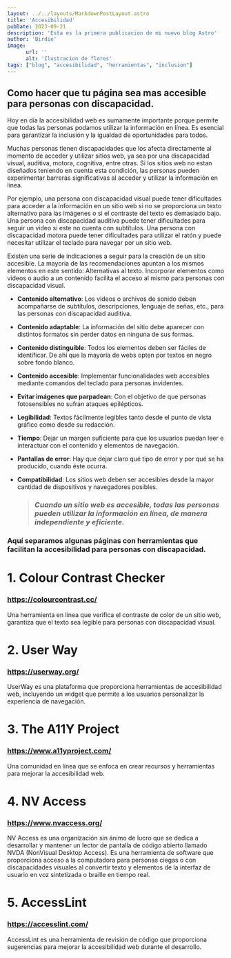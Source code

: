 ```yaml
---
layout: ../../layouts/MarkdownPostLayout.astro
title: 'Accesibilidad'
pubDate: 2023-09-21
description: 'Esta es la primera publicacion de mi nuevo blog Astro'
author: 'Birdie'
image: 
      url: ''
      alt: 'Ilustracion de flores'
tags: ["blog", "accesibilidad", "herramientas", "inclusion"]
---
```



## Como hacer que tu página sea mas accesible para personas con discapacidad.


Hoy en día la accesibilidad web es sumamente importante porque permite que todas las personas podamos utilizar la información en línea. Es esencial para garantizar la inclusión y la igualdad de oportunidades para todos.

Muchas personas tienen discapacidades que los afecta directamente al momento de acceder y utilizar sitios web, ya sea por una discapacidad visual, auditiva, motora, cognitiva, entre otras. Si los sitios web no estan diseñados teniendo en
cuenta esta condición, las personas pueden experimentar barreras significativas al acceder y utilizar la información en línea.

Por ejemplo, una persona con discapacidad visual puede tener dificultades para acceder a la información en un sitio web si no se proporciona un texto alternativo para las imágenes o si el contraste del texto es demasiado bajo. Una persona con
discapacidad auditiva puede tener dificultades para seguir un video si este no cuenta con subtítulos. Una persona con
discapacidad motora puede tener dificultades para utilizar el ratón y puede necesitar utilizar el teclado para navegar por un sitio web.

Existen una serie de indicaciones a seguir para la creación de un sitio accesible. La mayoría de las recomendaciones apuntan
a los mismos elementos en este sentido: Alternativas al texto. Incorporar elementos como videos o audio a un contenido
facilita el acceso al mismo para personas con discapacidad visual.

 * **Contenido alternativo**: Los videos o archivos de sonido deben acompañarse de subtítulos, descripciones, lenguaje de señas, etc., para las personas con discapacidad auditiva.

* **Contenido adaptable**: La información del sitio debe aparecer con distintos formatos sin perder datos en ninguna de sus formas.

* **Contenido distinguible**: Todos los elementos deben ser fáciles de identificar. De ahí que la mayoría de webs opten por textos en negro sobre fondo blanco.

* **Contenido accesible**: Implementar funcionalidades web accesibles mediante comandos del teclado para personas invidentes.

* **Evitar imágenes que parpadean**: Con el objetivo de que personas fotosensibles no sufran ataques epilépticos.

* **Legibilidad**: Textos fácilmente legibles tanto desde el punto de vista gráfico como desde su redacción.

* **Tiempo**: Dejar un margen suficiente para que los usuarios puedan leer e interactuar con el contenido y elementos de navegación.

* **Pantallas de error**: Hay que dejar claro qué tipo de error y por qué se ha producido, cuando éste ocurra.

* **Compatibilidad**: Los sitios web deben ser accesibles desde la mayor cantidad de dispositivos y navegadores posibles.

  >### *Cuando un sitio web es accesible, todas las personas pueden utilizar la información en línea, de manera independiente y eficiente.*

### Aquí separamos algunas páginas con herramientas que facilitan la accesibilidad para personas con discapacidad.

# 1. Colour Contrast Checker

### **<https://colourcontrast.cc/>**

 Una herramienta en línea que verifica el contraste de color de un sitio web, garantiza que el texto sea legible para personas con discapacidad visual. 


# 2. User Way

### **<https://userway.org/>**

UserWay es una plataforma que proporciona herramientas de accesibilidad web, incluyendo un widget que permite a los usuarios personalizar la experiencia de navegación.

# 3. The A11Y Project

### **<https://www.a11yproject.com/>**

Una comunidad en línea que se enfoca en crear recursos y herramientas para mejorar la accesibilidad web.

# 4. NV Access

### **<https://www.nvaccess.org/>**

NV Access es una organización sin ánimo de lucro que se dedica a desarrollar y mantener un lector de pantalla de código abierto llamado NVDA (NonVisual Desktop Access). Es una herramienta de software que proporciona acceso a la computadora para personas ciegas o con discapacidades visuales al convertir texto y elementos de la interfaz de usuario en voz sintetizada o braille en tiempo real.

# 5. AccessLint

### **<https://accesslint.com/>**

AccessLint es una herramienta de revisión de código que proporciona sugerencias para mejorar la accesibilidad web durante el desarrollo.